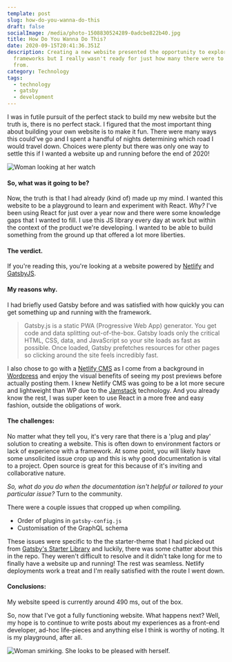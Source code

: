 ```yaml
---
template: post
slug: how-do-you-wanna-do-this
draft: false
socialImage: /media/photo-1508830524289-0adcbe822b40.jpg
title: How Do You Wanna Do This?
date: 2020-09-15T20:41:36.351Z
description: Creating a new website presented the opportunity to explore new
  frameworks but I really wasn't ready for just how many there were to choose
  from.
category: Technology
tags:
  - technology
  - gatsby
  - development
---
```

I was in futile pursuit of the perfect stack to build my new website but the truth is, there is no perfect stack. I figured that the most important thing about building your own website is to make it fun. There were many ways this could've go and I spent a handful of nights determining which road I would travel down. Choices were plenty but there was only one way to settle this if I wanted a website up and running before the end of 2020!

![Woman looking at her watch](/media/tumblr_oj6coboopr1uc2rq2o6_400.webp)

#### **So, what was it going to be?**

Now, the truth is that I had already (kind of) made up my mind. I wanted this website to be a playground to learn and experiment with React. *Why?* I've been using React for just over a year now and there were some knowledge gaps that I wanted to fill. I use this JS library every day at work but within the context of the product we're developing. I wanted to be able to build something from the ground up that offered a lot more liberties.

#### **The verdict.**

If you're reading this, you're looking at a website powered by [Netlify](https://www.netlify.com/) and [GatsbyJS](https://www.gatsbyjs.com/).

#### **My reasons why.**

I had briefly used Gatsby before and was satisfied with how quickly you can get something up and running with the framework.

> Gatsby.js is a static PWA (Progressive Web App) generator. You get code and data splitting out-of-the-box. Gatsby loads only the critical HTML, CSS, data, and JavaScript so your site loads as fast as possible. Once loaded, Gatsby prefetches resources for other pages so clicking around the site feels incredibly fast.

I also chose to go with a [Netlify CMS](https://www.netlifycms.org/) as I come from a background in [Wordpress](https://wordpress.org/) and enjoy the visual benefits of seeing my post previews before actually posting them. I knew Netlify CMS was going to be a lot more secure and lightweight than WP due to the [Jamstack](https://jamstack.org/) technology. And you already know the rest, I was super keen to use React in a more free and easy fashion, outside the obligations of work.

#### **The challenges:**

No matter what they tell you, it's very rare that there is a 'plug and play' solution to creating a website. This is often down to environment factors or lack of experience with a framework. At some point, you will likely have some unsolicited issue crop up and this is why good documentation is vital to a project. Open source is great for this because of it's inviting and collaborative nature.

*So, what do you do when the documentation isn't helpful or tailored to your particular issue?* Turn to the community.

There were a couple issues that cropped up when compiling. 

* Order of plugins in `gatsby-config.js`
* Customisation of the GraphQL schema

These issues were specific to the the starter-theme that I had picked out from [Gatsby's Starter Library](https://www.gatsbyjs.com/starters/) and luckily, there was some chatter about this in the repo. They weren't difficult to resolve and it didn't take long for me to finally have a website up and running! The rest was seamless. Netlify deployments work a treat and I'm really satisfied with the route I went down.

#### **Conclusions:**

My website speed is currently around 490 ms, out of the box.

So, now that I've got a fully functioning website. What happens next? Well, my hope is to continue to write posts about my experiences as a front-end developer, ad-hoc life-pieces and anything else I think is worthy of noting. It is my playground, after all.

![Woman smirking. She looks to be pleased with herself.](/media/tenor.gif)